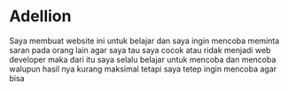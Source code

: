 # Adellion

Saya membuat website ini untuk belajar dan saya ingin mencoba meminta saran pada orang lain agar saya tau saya cocok atau ridak menjadi web developer maka dari itu saya selalu belajar untuk mencoba dan mencoba walupun hasil nya kurang maksimal tetapi saya tetep ingin mencoba agar bisa
